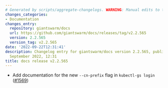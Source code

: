 ```yaml
---
# Generated by scripts/aggregate-changelogs. WARNING: Manual edits to this files will be overwritten.
changes_categories:
- Documentation
changes_entry:
  repository: giantswarm/docs
  url: https://github.com/giantswarm/docs/releases/tag/v2.2.565
  version: 2.2.565
  version_tag: v2.2.565
date: '2022-09-22T12:31:41'
description: Changelog entry for giantswarm/docs version 2.2.565, published on 22
  September 2022, 12:31
title: docs release v2.2.565
---
```


- Add documentation for the new `--cn-prefix` flag in `kubectl-gs login` ([#1569](https://github.com/giantswarm/docs/pull/1569))
